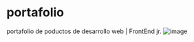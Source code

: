 # portafolio
portafolio de poductos de desarrollo web | FrontEnd jr.
![image](https://github.com/pedrogalvis/portafolio/assets/97988826/c976c55b-47eb-476e-b971-2b3ca76f5d00)
